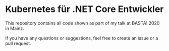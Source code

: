 # Kubernetes für .NET Core Entwickler

This repository contains all code shown as part of my talk at BASTA! 2020 in Mainz.

If you have any questions or suggestions, feel free to create an issue or a pull request.
